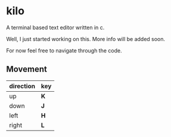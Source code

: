 # kilo
A terminal based text editor written in c.

Well, I just started working on this. More info will be added soon. 

For now feel free to navigate through the code.

## Movement
direction   |   key
    ---     |   ---
    up      |   **K**
    down    |   **J**
    left    |   **H**
    right   |   **L**